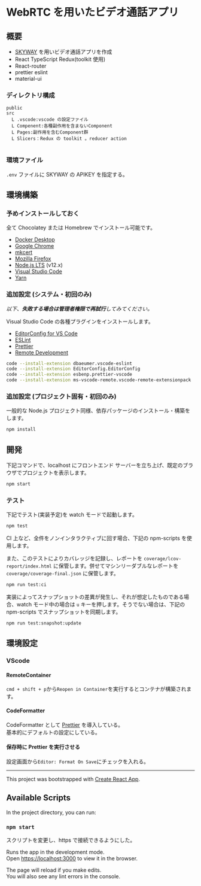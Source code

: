 # WebRTC を用いたビデオ通話アプリ

## 概要

- [SKYWAY](https://webrtc.ecl.ntt.com/) を用いビデオ通話アプリを作成
- React TypeScript Redux(toolkit 使用)
- React-router
- prettier eslint
- material-ui

### ディレクトリ構成

```
public
src
  L .vscode:vscode の設定ファイル
  L Compenent:各種副作用を含まないComponent
  L Pages:副作用を含むComponent群
  L Slicers：Redux の toolkit 。reducer action


```

### 環境ファイル

`.env` ファイルに SKYWAY の APIKEY を指定する。

## 環境構築

### 予めインストールしておく

全て Chocolatey または Homebrew でインストール可能です。

- [Docker Desktop](https://www.docker.com/products/docker-desktop)
- [Google Chrome](https://www.google.com/intl/ja_jp/chrome/)
- [mkcert](https://mkcert.dev)
- [Mozilla Firefox](https://www.mozilla.org/ja/firefox/new/)
- [Node.js LTS](https://nodejs.org/ja/) (v12.x)
- [Visual Studio Code](https://code.visualstudio.com/)
- [Yarn](https://classic.yarnpkg.com/ja/)

### 追加設定 (システム・初回のみ)

_以下、**失敗する場合は管理者権限で再試行**してみてください。_

Visual Studio Code の各種プラグインをインストールします。

- [EditorConfig for VS Code](https://marketplace.visualstudio.com/items?itemName=EditorConfig.EditorConfig)
- [ESLint](https://marketplace.visualstudio.com/items?itemName=dbaeumer.vscode-eslint)
- [Prettier](https://marketplace.visualstudio.com/items?itemName=esbenp.prettier-vscode)
- [Remote Development](https://marketplace.visualstudio.com/items?itemName=ms-vscode-remote.vscode-remote-extensionpack)

```sh
code --install-extension dbaeumer.vscode-eslint
code --install-extension EditorConfig.EditorConfig
code --install-extension esbenp.prettier-vscode
code --install-extension ms-vscode-remote.vscode-remote-extensionpack
```

### 追加設定 (プロジェクト固有・初回のみ)

一般的な Node.js プロジェクト同様、依存パッケージのインストール・構築をします。

```sh
npm install
```

## 開発

下記コマンドで、localhost にフロントエンド サーバーを立ち上げ、既定のブラウザでプロジェクトを表示します。

```sh
npm start
```

### テスト

下記でテスト(実装予定)を watch モードで起動します。

```sh
npm test
```

CI 上など、全件をノンインタラクティブに回す場合、下記の npm-scripts を使用します。

また、このテストによりカバレッジを記録し、レポートを `coverage/lcov-report/index.html` に保管します。併せてマシンリーダブルなレポートを `coverage/coverage-final.json` に保管します。

```sh
npm run test:ci
```

実装によってスナップショットの差異が発生し、それが想定したものである場合、watch モード中の場合は `u` キーを押します。そうでない場合は、下記の npm-scripts でスナップショットを同期します。

```sh
npm run test:snapshot:update
```

## 環境設定

### VScode

#### RemoteContainer

`cmd + shift + p`から`Reopen in Container`を実行するとコンテナが構築されます。

#### CodeFormatter

CodeFormatter として [Prettier](https://prettier.io/) を導入している。  
基本的にデフォルトの設定にしている。

#### 保存時に Prettier を実行させる

設定画面から`Editor: Format On Save`にチェックを入れる。

---

This project was bootstrapped with [Create React App](https://github.com/facebook/create-react-app).

## Available Scripts

In the project directory, you can run:

### `npm start`

スクリプトを変更し、https で接続できるようにした。

Runs the app in the development mode.  
Open [https://localhost:3000](https://localhost:3333) to view it in the browser.

The page will reload if you make edits.  
You will also see any lint errors in the console.
